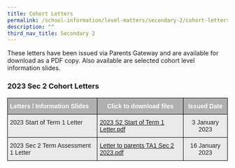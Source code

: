```yaml
---
title: Cohort Letters
permalink: /school-information/level-matters/secondary-2/cohort-letters/
description: ""
third_nav_title: Secondary 2
---
```

These letters have been issued via Parents Gateway and are available for download as a PDF copy. Also available are selected cohort level information slides.  
  

### 2023 Sec 2 Cohort Letters

<style type="text/css">
.tg  {border-collapse:collapse;border-spacing:0;}
.tg td{border-color:black;border-style:solid;border-width:1px;font-family:Arial, sans-serif;font-size:14px;
  overflow:hidden;padding:10px 5px;word-break:normal;}
.tg th{border-color:black;border-style:solid;border-width:1px;font-family:Arial, sans-serif;font-size:14px;
  font-weight:normal;overflow:hidden;padding:10px 5px;word-break:normal;}
.tg .tg-y7qa{background-color:#EAEAEA;color:#222;text-align:left;vertical-align:top}
.tg .tg-ii8k{background-color:#EAEAEA;color:#222;text-align:center;vertical-align:top}
.tg .tg-g6bv{background-color:#B0B0B0;color:#FFF;font-weight:bold;text-align:left;vertical-align:top}
.tg .tg-efmh{background-color:#B0B0B0;color:#FFF;font-weight:bold;text-align:center;vertical-align:top}
.tg .tg-dpzh{background-color:#EAEAEA;color:#0FB3DF;text-align:left;vertical-align:top}
</style>
<table class="tg">
<thead>
  <tr>
    <th class="tg-g6bv">Letters / Information Slides</th>
    <th class="tg-efmh">Click to download files</th>
    <th class="tg-efmh">Issued Date</th>
  </tr>
</thead>
<tbody>
  <tr>
    <td class="tg-y7qa">2023 Start of Term 1 Letter</td>
    <td class="tg-dpzh"><a href="/files/2023%20S2%20Start%20of%20Term%201%20Letter.pdf">2023 S2 Start of Term 1 Letter.pdf</a></td>
    <td class="tg-ii8k">3 January 2023</td>
  </tr>
  <tr>
    <td class="tg-y7qa">2023 Sec 2 Term Assessment 1  Letter</td>
    <td class="tg-dpzh"><a href="/files/Letter%20to%20parents%20TA1%20Sec%202%202023.pdf">Letter to parents TA1 Sec 2 2023.pdf</a><br></td>
    <td class="tg-ii8k">16 January 2023</td>
  </tr>
</tbody>
</table>
